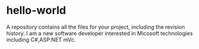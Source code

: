 # hello-world
A repository contains all the files for your project, including the revision history.
I am a new software developer interested in Micosoft technologies including C#,ASP.NET mVc.
